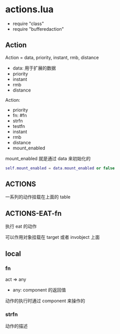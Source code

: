 # actions.lua

- require "class"
- require "bufferedaction"

## Action

<docs-expose>

Action = data, priority, instant, rmb, distance

- data: 用于扩展的数据
- priority
- instant
- rmb
- distance

Action:

- priority
- fn: #fn
- strfn
- testfn
- instant
- rmb
- distance
- mount_enabled

</docs-expose>

mount_enabled 就是通过 data 来初始化的

```lua
self.mount_enabled = data.mount_enabled or false
```

## ACTIONS

<docs-expose>

一系列的动作挂载在上面的 table

</docs-expose>

## ACTIONS-EAT-fn

<docs-expose>

执行 eat 的动作

</docs-expose>

可以作用对象挂载在 target 或者 invobject 上面

## local

### fn

<docs-expose>

act => any

- any: component 的返回值

动作的执行时通过 component 来操作的

</docs-expose>

### strfn

<docs-expose>

动作的描述

</docs-expose>

